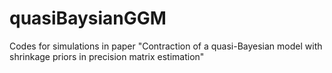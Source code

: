 # quasiBaysianGGM
Codes for simulations in paper "Contraction of a quasi-Bayesian model with shrinkage priors in precision matrix estimation"
